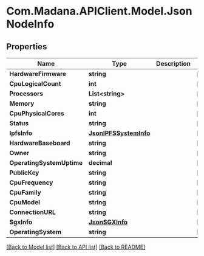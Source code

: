 
# Com.Madana.APIClient.Model.JsonNodeInfo

## Properties

Name | Type | Description | Notes
------------ | ------------- | ------------- | -------------
**HardwareFirmware** | **string** |  | [optional] 
**CpuLogicalCount** | **int** |  | [optional] 
**Processors** | **List&lt;string&gt;** |  | [optional] 
**Memory** | **string** |  | [optional] 
**CpuPhysicalCores** | **int** |  | [optional] 
**Status** | **string** |  | [optional] 
**IpfsInfo** | [**JsonIPFSSystemInfo**](JsonIPFSSystemInfo.md) |  | [optional] 
**HardwareBaseboard** | **string** |  | [optional] 
**Owner** | **string** |  | [optional] 
**OperatingSystemUptime** | **decimal** |  | [optional] 
**PublicKey** | **string** |  | [optional] 
**CpuFrequency** | **string** |  | [optional] 
**CpuFamily** | **string** |  | [optional] 
**CpuModel** | **string** |  | [optional] 
**ConnectionURL** | **string** |  | [optional] 
**SgxInfo** | [**JsonSGXInfo**](JsonSGXInfo.md) |  | [optional] 
**OperatingSystem** | **string** |  | [optional] 

[[Back to Model list]](../README.md#documentation-for-models)
[[Back to API list]](../README.md#documentation-for-api-endpoints)
[[Back to README]](../README.md)

